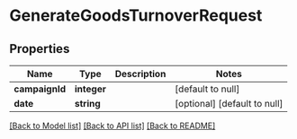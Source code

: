 # GenerateGoodsTurnoverRequest

## Properties
Name | Type | Description | Notes
------------ | ------------- | ------------- | -------------
**campaignId** | **integer** |  | [default to null]
**date** | **string** |  | [optional] [default to null]

[[Back to Model list]](../README.md#documentation-for-models) [[Back to API list]](../README.md#documentation-for-api-endpoints) [[Back to README]](../README.md)



